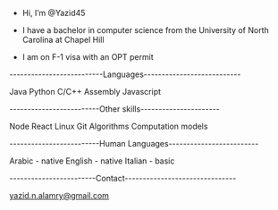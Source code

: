 - Hi, I’m @Yazid45


- I have a bachelor in computer science from the University of North Carolina at Chapel Hill
- I am on F-1 visa with an OPT permit

--------------------------Languages---------------------------


Java
Python
C/C++
Assembly
Javascript


-------------------------Other skills----------------------


Node
React
Linux
Git
Algorithms 
Computation models



-------------------------Human Languages-------------------------


Arabic  - native
English - native
Italian - basic



------------------------Contact-------------------------------


yazid.n.alamry@gmail.com






